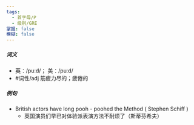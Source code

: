 ```yaml
---
tags:
  - 首字母/P
  - 级别/GRE
掌握: false
模糊: false
---
```

##### 词义
- 英：/puːd/； 美：/puːd/
- #词性/adj  筋疲力尽的；疲倦的
##### 例句
- British actors have long pooh - poohed the Method ( Stephen Schiff )
	- 英国演员们早已对体验派表演方法不耐烦了（斯蒂芬希夫）
